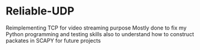 # Reliable-UDP

Reimplementing TCP for video streaming purpose
Mostly done to fix my Python programming and testing skills also to understand how to construct packates in SCAPY for future projects

